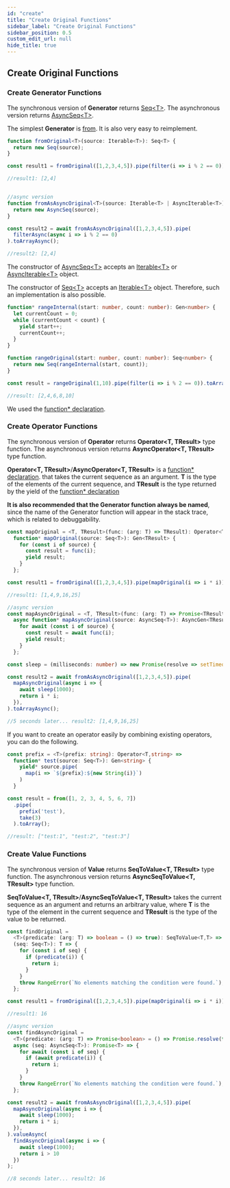 ```yaml
---
id: "create"
title: "Create Original Functions"
sidebar_label: "Create Original Functions"
sidebar_position: 0.5
custom_edit_url: null
hide_title: true
---
```


## Create Original Functions

### Create Generator Functions

The synchronous version of **Generator** returns [Seq<T\>](/Seq/#seqt-object/). The asynchronous version returns [AsyncSeq<T\>](/Seq/#asyncseqt-object).

The simplest **Generator** is [from](/api/generators/#from). It is also very easy to reimplement.

```typescript
function fromOriginal<T>(source: Iterable<T>): Seq<T> {
  return new Seq(source);
}

const result1 = fromOriginal([1,2,3,4,5]).pipe(filter(i => i % 2 == 0)).toArray();

//result1: [2,4]


//async version
function fromAsAsyncOriginal<T>(source: Iterable<T> | AsyncIterable<T>): AsyncSeq<T> {
  return new AsyncSeq(source);
}

const result2 = await fromAsAsyncOriginal([1,2,3,4,5]).pipe(
  filterAsync(async i => i % 2 == 0)
).toArrayAsync();

//result2: [2,4]
```
The constructor of [AsyncSeq<T\>](/Seq/#asyncseqt-object) accepts an [Iterable<T\>](https://developer.mozilla.org/en-US/docs/Web/JavaScript/Reference/Iteration_protocols#the_iterable_protocol) or [AsyncIterable<T\>](https://developer.mozilla.org/en-US/docs/Web/JavaScript/Reference/Global_Objects/Symbol/asyncIterator) object.

The constructor of [Seq<T\>](/Seq/) accepts an [Iterable<T\>](https://developer.mozilla.org/en-US/docs/Web/JavaScript/Reference/Iteration_protocols#the_iterable_protocol) object. Therefore, such an implementation is also possible.

```typescript
function* rangeInternal(start: number, count: number): Gen<number> {
  let currentCount = 0;
  while (currentCount < count) {
    yield start++;
    currentCount++;
  }
}

function rangeOriginal(start: number, count: number): Seq<number> {
  return new Seq(rangeInternal(start, count));
}

const result = rangeOriginal(1,10).pipe(filter(i => i % 2 == 0)).toArray();

//result: [2,4,6,8,10]
```
We used the [function* declaration](https://developer.mozilla.org/en-US/docs/Web/JavaScript/Reference/Statements/function*).

### Create Operator Functions

The synchronous version of **Operator** returns **Operator<T, TResult\>** type function. The asynchronous version returns **AsyncOperator<T, TResult\>** type function.

**Operator<T, TResult\>**/**AsyncOperator<T, TResult\>** is a [function* declaration](https://developer.mozilla.org/en-US/docs/Web/JavaScript/Reference/Statements/function*).  that takes the current sequence as an argument. **T** is the type of the elements of the current sequence, and **TResult** is the type returned by the yield of the [function* declaration](https://developer.mozilla.org/en-US/docs/Web/JavaScript/Reference/Statements/function*)

**It is also recommended that the Generator function always be named**, since the name of the Generator function will appear in the stack trace, which is related to debuggability.

```typescript
const mapOriginal = <T, TResult>(func: (arg: T) => TResult): Operator<T, TResult> =>
  function* mapOriginal(source: Seq<T>): Gen<TResult> {
    for (const i of source) {
      const result = func(i);
      yield result;
    }
  };

const result1 = fromOriginal([1,2,3,4,5]).pipe(mapOriginal(i => i * i)).toArray();

//result1: [1,4,9,16,25]

//async version
const mapAsyncOriginal = <T, TResult>(func: (arg: T) => Promise<TResult>): AsyncOperator<T, TResult> =>
  async function* mapAsyncOriginal(source: AsyncSeq<T>): AsyncGen<TResult> {
    for await (const i of source) {
      const result = await func(i);
      yield result;
    }
  };

const sleep = (milliseconds: number) => new Promise(resolve => setTimeout(resolve,milliseconds));

const result2 = await fromAsAsyncOriginal([1,2,3,4,5]).pipe(
  mapAsyncOriginal(async i => {
    await sleep(1000);
    return i * i;
  }),
).toArrayAsync();

//5 seconds later... result2: [1,4,9,16,25]
```

If you want to create an operator easily by combining existing operators, you can do the following.
```typescript
const prefix = <T>(prefix: string): Operator<T,string> => 
  function* test(source: Seq<T>): Gen<string> {
    yield* source.pipe(
      map(i => `${prefix}:${new String(i)}`)
    )
  }

const result = from([1, 2, 3, 4, 5, 6, 7])
  .pipe(
    prefix('test'),
    take(3)
  ).toArray();

//result: ["test:1", "test:2", "test:3"]
```

### Create Value Functions

The synchronous version of **Value** returns **SeqToValue<T, TResult\>** type function. The asynchronous version returns **AsyncSeqToValue<T, TResult\>** type function.

**SeqToValue<T, TResult\>**/**AsyncSeqToValue<T, TResult\>** takes the current sequence as an argument and returns an arbitrary value, where **T** is the type of the element in the current sequence and **TResult** is the type of the value to be returned.

```typescript
const findOriginal =
  <T>(predicate: (arg: T) => boolean = () => true): SeqToValue<T,T> =>
  (seq: Seq<T>): T => {
    for (const i of seq) {
      if (predicate(i)) {
        return i;
      }
    }
    throw RangeError(`No elements matching the condition were found.`);
  };

const result1 = fromOriginal([1,2,3,4,5]).pipe(mapOriginal(i => i * i)).value(findOriginal(i => i > 10));

//result1: 16

//async version
const findAsyncOriginal =
  <T>(predicate: (arg: T) => Promise<boolean> = () => Promise.resolve(true)): AsyncSeqToValue<T, T> =>
  async (seq: AsyncSeq<T>): Promise<T> => {
    for await (const i of seq) {
      if (await predicate(i)) {
        return i;
      }
    }
    throw RangeError(`No elements matching the condition were found.`);
  };

const result2 = await fromAsAsyncOriginal([1,2,3,4,5]).pipe(
  mapAsyncOriginal(async i => {
    await sleep(1000);
    return i * i;
  }),
).valueAsync(
  findAsyncOriginal(async i => {
    await sleep(1000);
    return i > 10
  })
);

//8 seconds later... result2: 16
```


